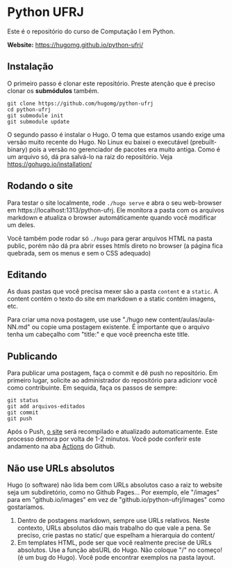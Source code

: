 Python UFRJ
===========

Este é o repositório do curso de Computação I em Python.

**Website:** https://hugomg.github.io/python-ufrj/

Instalação
----------

O primeiro passo é clonar este repositório.
Preste atenção que é preciso clonar os **submódulos** também.

```
git clone https://github.com/hugomg/python-ufrj
cd python-ufrj
git submodule init
git submodule update
```

O segundo passo é instalar o Hugo. O tema que estamos usando exige uma versão
muito recente do Hugo. No Linux eu baixei o executável (prebuilt-binary) pois
a versão no gerenciador de pacotes era muito antiga. Como é um arquivo só, dá
pra salvá-lo na raiz do repositório. Veja https://gohugo.io/installation/

Rodando o site
--------------

Para testar o site localmente, rode `./hugo serve` e abra o seu web-browser
em https://localhost:1313/python-ufrj. Ele monitora a pasta com os arquivos
markdown e atualiza o browser automáticamente quando você modificar um deles.

Você também pode rodar só `./hugo` para gerar arquivos HTML na pasta public,
porém não dá pra abrir esses htmls direto no browser (a página fica quebrada,
sem os menus e sem o CSS adequado)


Editando
--------

As duas pastas que você precisa mexer são a pasta `content` e a `static`.
A content contém o texto do site em markdown e a static contém imagens, etc.

Para criar uma nova postagem, use use "./hugo new content/aulas/aula-NN.md"
ou copie uma postagem existente. É importante que o arquivo tenha um cabeçalho
com "title:" e que você preencha este title.


Publicando
----------

Para publicar uma postagem, faça o commit e dê push no repositório.
Em primeiro lugar, solicite ao administrador do repositório para adicionr
você como contribuinte. Em sequida, faça os passos de sempre:

```
git status
git add arquivos-editados
git commit
git push
```

Após o Push, [o site](https://hugomg.github.io/python-ufrj/) será recompilado
e atualizado automaticamente. Este processo demora por volta de 1-2 minutos.
Você pode conferir este andamento na aba
[Actions](https://github.com/hugomg/python-ufrj/actions) do Github.


Não use URLs absolutos
----------------------

Hugo (o software) não lida bem com URLs absolutos caso a raiz to website seja
um subdiretório, como no Github Pages... Por exemplo, ele "/images" para em
"github.io/images" em vez de "github.io/python-ufrj/images" como gostaríamos.

1. Dentro de postagens markdown, sempre use URLs relativos.
   Neste contexto, URLs absolutos dão mais trabalho do que vale a pena.
   Se preciso, crie pastas no static/ que espelham a hierarquia do content/
2. Em templates HTML, pode ser que você realmente precise de URLs absolutos.
   Use a função absURL do Hugo. Não coloque "/" no começo! (é um bug do Hugo).
   Você pode encontrar exemplos na pasta layout.

